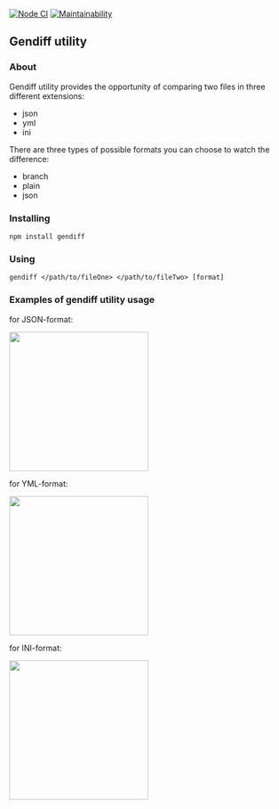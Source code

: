 [![Node CI](https://github.com/SuchkovSergey/gendiff-utility/actions/workflows/nodejs.yml/badge.svg)](https://github.com/SuchkovSergey/gendiff-utility/actions/workflows/nodejs.yml)
[![Maintainability](https://api.codeclimate.com/v1/badges/4445714ff22e2a22d2e5/maintainability)](https://codeclimate.com/github/SuchkovSergey/gendiff-utility/maintainability)

## Gendiff utility

### About

Gendiff utility provides the opportunity of comparing two files in three different
extensions:

- json
- yml
- ini

There are three types of possible formats you can choose to watch the difference:

- branch
- plain
- json

### Installing

```
npm install gendiff
```

### Using

```
gendiff </path/to/fileOne> </path/to/fileTwo> [format]
```

### Examples of gendiff utility usage

for JSON-format:

<a href="https://asciinema.org/a/fr4q41ssUnpa4JWaz10BVJnVY"><img src="https://asciinema.org/a/fr4q41ssUnpa4JWaz10BVJnVY.png" width="250"/></a>

for YML-format:

<a href="https://asciinema.org/a/R8fqtNZaQdbv64GRAqXD2lgnW"><img src="https://asciinema.org/a/R8fqtNZaQdbv64GRAqXD2lgnW.png" width="250"/></a>

for INI-format:

<a href="https://asciinema.org/a/fREfHzaoXAh3ZvDbyP91ztuNd"><img src="https://asciinema.org/a/fREfHzaoXAh3ZvDbyP91ztuNd.png" width="250"/></a>
